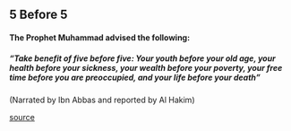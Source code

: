 ## 5 Before 5
#### The Prophet Muhammad  advised the following:
##### “Take benefit of five before five: Your youth before your old age, your health before your sickness, your wealth before your poverty, your free time before you are preoccupied, and your life before your death”

(Narrated by Ibn Abbas and reported by Al Hakim)

[source](https://www.onepathnetwork.com/five-before-five/)

